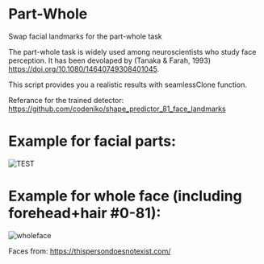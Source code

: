 # Part-Whole
Swap facial landmarks for the part-whole task 

The part-whole task is widely used among neuroscientists who study face perception. It has been devolaped by  (Tanaka & Farah, 1993) https://doi.org/10.1080/14640749308401045.

This script provides you a realistic results with seamlessClone function. 




Referance for the trained detector:
https://github.com/codeniko/shape_predictor_81_face_landmarks


# Example for facial parts:

![TEST](https://user-images.githubusercontent.com/54986652/113931288-f69c7900-97fa-11eb-9fe3-d4fd5f10597d.jpg)


# Example for whole face (including forehead+hair #0-81):

![wholeface](https://user-images.githubusercontent.com/54986652/113931438-1fbd0980-97fb-11eb-8952-a14f6d4a1c44.jpg)


Faces from:
https://thispersondoesnotexist.com/
